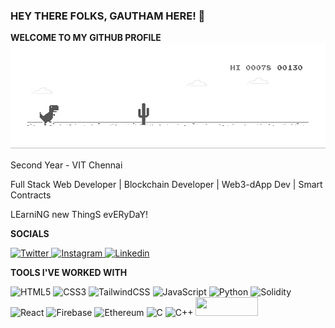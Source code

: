 ### HEY THERE FOLKS, GAUTHAM HERE! 👋
**WELCOME TO MY GITHUB PROFILE**
![Alt Text](dino.gif)

Second Year - VIT Chennai

Full Stack Web Developer |
Blockchain Developer |
Web3-dApp Dev |
Smart Contracts

LEarniNG new ThingS evERyDaY!

**SOCIALS**

<a href="https://twitter.com/pointlessduhh">
  <img src="https://cdn.jsdelivr.net/gh/dmhendricks/signature-social-icons/icons/round-flat-filled/50px/twitter.png" alt="Twitter" title="Twitter" width="25" height="25" />
</a>

<a href="https://www.instagram.com/_thegauthamkrishhna._/">
  <img src="https://cdn.jsdelivr.net/gh/dmhendricks/signature-social-icons/icons/round-flat-filled/50px/instagram.png" alt="Instagram" title="Instagram" width="25" height="25" />
</a>

<a href="https://www.linkedin.com/in/cp-gautham-krishna-580450227">
  <img src="https://cdn.jsdelivr.net/gh/dmhendricks/signature-social-icons/icons/round-flat-filled/50px/linkedin.png" alt="Linkedin" title="LinkedIn" width="25" height="25" />
</a>


**TOOLS I'VE WORKED WITH**

![HTML5](https://img.shields.io/badge/html5-%23E34F26.svg?style=for-the-badge&logo=html5&logoColor=white)
![CSS3](https://img.shields.io/badge/css3-%231572B6.svg?style=for-the-badge&logo=css3&logoColor=white)
![TailwindCSS](https://img.shields.io/badge/tailwindcss-%2338B2AC.svg?style=for-the-badge&logo=tailwind-css&logoColor=white)
![JavaScript](https://img.shields.io/badge/javascript-%23323330.svg?style=for-the-badge&logo=javascript&logoColor=%23F7DF1E)
![Python](https://img.shields.io/badge/python-3670A0?style=for-the-badge&logo=python&logoColor=ffdd54)
![Solidity](https://img.shields.io/badge/Solidity-%23363636.svg?style=for-the-badge&logo=solidity&logoColor=white)
![React](https://img.shields.io/badge/React-20232A?style=for-the-badge&logo=react&logoColor=61DAFB)
![Firebase](https://img.shields.io/badge/firebase-ffca28?style=for-the-badge&logo=firebase&logoColor=black)
![Ethereum](https://img.shields.io/badge/Ethereum-3C3C3D?style=for-the-badge&logo=Ethereum&logoColor=white)
![C](https://img.shields.io/badge/C-00599C?style=for-the-badge&logo=c&logoColor=white)
![C++](https://img.shields.io/badge/C%2B%2B-00599C?style=for-the-badge&logo=c%2B%2B&logoColor=white)
 <img src = "https://financialit.net/sites/default/files/moralis.png" height = "30" width =  "100">

